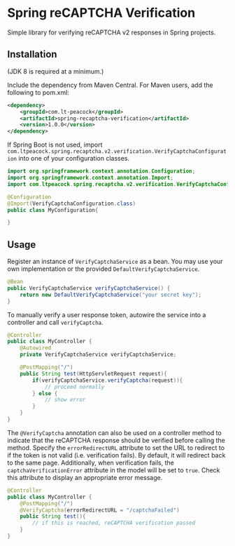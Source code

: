 # Spring reCAPTCHA Verification
Simple library for verifying reCAPTCHA v2 responses in Spring projects.

## Installation
(JDK 8 is required at a minimum.)

Include the dependency from Maven Central. For Maven users, add the following to pom.xml:

```xml
<dependency>
	<groupId>com.lt-peacock</groupId>
	<artifactId>spring-recaptcha-verification</artifactId>
	<version>1.0.0</version>
</dependency>
```

If Spring Boot is not used, import `com.ltpeacock.spring.recaptcha.v2.verification.VerifyCaptchaConfiguration` into one of your configuration classes.

```java
import org.springframework.context.annotation.Configuration;
import org.springframework.context.annotation.Import;
import com.ltpeacock.spring.recaptcha.v2.verification.VerifyCaptchaConfiguration;

@Configuration
@Import(VerifyCaptchaConfiguration.class)
public class MyConfiguration{

}
```

## Usage
Register an instance of `VerifyCaptchaService` as a bean. You may use your own implementation or the provided `DefaultVerifyCaptchaService`.

```java
@Bean
public VerifyCaptchaService verifyCaptchaService() {
	return new DefaultVerifyCaptchaService("your secret key");
}
```

To manually verify a user response token, autowire the service into a controller and call `verifyCaptcha`.

```java
@Controller
public class MyController {
	@Autowired
	private VerifyCaptchaService verifyCaptchaService;

	@PostMapping("/")
	public String test(HttpServletRequest request){
		if(verifyCaptchaService.verifyCaptcha(request)){
			// proceed normally
		} else {
			// show error
		}
	}
}
```

The `@VerifyCaptcha` annotation can also be used on a controller method to indicate that the reCAPTCHA response should be verified before calling the method. Specify the `errorRedirectURL` attribute to set the URL to redirect to if the token is not valid (i.e. verification fails). By default, it will redirect back to the same page. Additionally, when verification fails, the `captchaVerificationError` attribute in the model will be set to `true`. Check this attribute to display an appropriate error message.

```java
@Controller
public class MyController {
	@PostMapping("/")
	@VerifyCaptcha(errorRedirectURL = "/captchaFailed")
	public String test(){
		// if this is reached, reCAPTCHA verification passed
	}
}
```